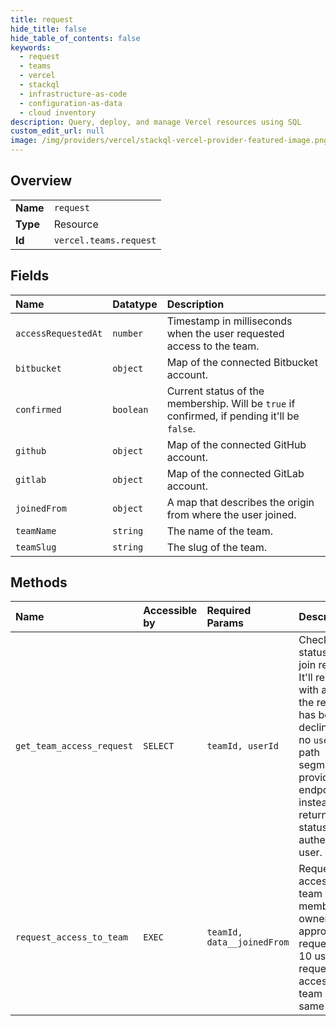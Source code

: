 ```yaml
---
title: request
hide_title: false
hide_table_of_contents: false
keywords:
  - request
  - teams
  - vercel    
  - stackql
  - infrastructure-as-code
  - configuration-as-data
  - cloud inventory
description: Query, deploy, and manage Vercel resources using SQL
custom_edit_url: null
image: /img/providers/vercel/stackql-vercel-provider-featured-image.png
---
```

  
    

## Overview
<table><tbody>
<tr><td><b>Name</b></td><td><code>request</code></td></tr>
<tr><td><b>Type</b></td><td>Resource</td></tr>
<tr><td><b>Id</b></td><td><code>vercel.teams.request</code></td></tr>
</tbody></table>

## Fields
| Name | Datatype | Description |
|:-----|:---------|:------------|
| `accessRequestedAt` | `number` | Timestamp in milliseconds when the user requested access to the team. |
| `bitbucket` | `object` | Map of the connected Bitbucket account. |
| `confirmed` | `boolean` | Current status of the membership. Will be `true` if confirmed, if pending it'll be `false`. |
| `github` | `object` | Map of the connected GitHub account. |
| `gitlab` | `object` | Map of the connected GitLab account. |
| `joinedFrom` | `object` | A map that describes the origin from where the user joined. |
| `teamName` | `string` | The name of the team. |
| `teamSlug` | `string` | The slug of the team. |
## Methods
| Name | Accessible by | Required Params | Description |
|:-----|:--------------|:----------------|:------------|
| `get_team_access_request` | `SELECT` | `teamId, userId` | Check the status of a join request. It'll respond with a 404 if the request has been declined. If no `userId` path segment was provided, this endpoint will instead return the status of the authenticated user. |
| `request_access_to_team` | `EXEC` | `teamId, data__joinedFrom` | Request access to a team as a member. An owner has to approve the request. Only 10 users can request access to a team at the same time. |
